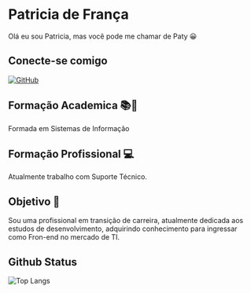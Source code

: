 # Patricia de França

Olá eu sou Patricia, mas você pode me chamar de Paty 😀

## Conecte-se comigo

[![GitHub](https://img.shields.io/badge/GitHub-100000?style=for-the-badge&logo=github&logoColor=white)](https://github.com/patriciadefranca)

## Formação Academica 📚📗

Formada em Sistemas de Informação

## Formação Profissional 💻

Atualmente trabalho com Suporte Técnico.

## Objetivo 🚀

Sou uma profissional em transição de carreira, atualmente dedicada aos estudos de desenvolvimento, adquirindo conhecimento para ingressar como Fron-end no mercado de TI. 

## Github Status

![Top Langs](https://github-readme-stats-git-masterrstaa-rickstaa.vercel.app/api/top-langs/?username=patriciadefranca&layout=compact&bg_color=020617&border_color=30A3DC&title_color=E94D5F&text_color=FFF)
